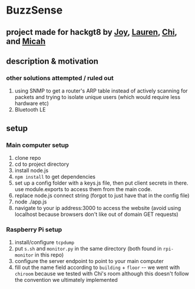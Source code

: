 # BuzzSense
## project made for hackgt8 by [Joy](https://github.com/joywying), [Lauren](https://github.com/Laireen), [Chi](https://github.com/udejiofor-chidobem), and [Micah](https://github.com/mielwyn)

## description & motivation

### other solutions attempted / ruled out

1. using SNMP to get a router's ARP table instead of actively scanning for packets and trying to isolate unique users (which would require less hardware etc)
2. Bluetooth LE

## setup
### Main computer setup
1. clone repo
2. cd to project directory
3. install node.js
4. `npm install` to get dependencies
5. set up a config folder with a keys.js file, then put client secrets in there. use module.exports to access them from the main code.
6. replace node.js connect string (forgot to just have that in the config file)
7. node ./app.js
8. navigate to your ip address:3000 to access the website (avoid using localhost because browsers don't like out of domain GET requests)

### Raspberry Pi setup
1. install/configure `tcpdump`
2. put `s.sh` and `monitor.py` in the same directory (both found in `rpi-monitor` in this repo)
3. configure the server endpoint to point to your main computer
4. fill out the name field according to `building` + `floor` -- we went with `chiroom` because we tested with Chi's room although this doesn't follow the convention we ultimately implemented
